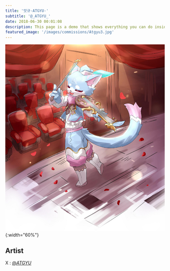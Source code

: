 ```yaml
---
title: '앗규-ATGYU-'
subtitle: '@_ATGYU_'
date: 2018-06-30 00:01:08
description: This page is a demo that shows everything you can do inside portfolio and blog posts.
featured_image: '/images/commissions/Atgyu3.jpg'
---
```


![](/images/commissions/Atgyu3.jpg){:width="60%"}

## Artist

X : [@_ATGYU_](https://twitter.com/_ATGYU_)